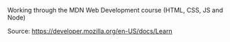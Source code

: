 Working through the MDN Web Development course (HTML, CSS, JS and Node)

Source: https://developer.mozilla.org/en-US/docs/Learn
